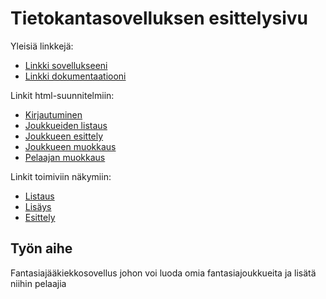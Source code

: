 # Tietokantasovelluksen esittelysivu

Yleisiä linkkejä:

* [Linkki sovellukseeni](http://vpyry.users.cs.helsinki.fi/tsoha)
* [Linkki dokumentaatiooni](https://github.com/PyryV/Tsoha-Bootstrap/blob/master/doc/Tietokantasovellus(2).pdf)

Linkit html-suunnitelmiin:
* [Kirjautuminen](http://vpyry.users.cs.helsinki.fi/tsoha/login)
* [Joukkueiden listaus](http://vpyry.users.cs.helsinki.fi/tsoha/joukkueet)
* [Joukkueen esittely](http://vpyry.users.cs.helsinki.fi/tsoha/joukkueet/1)
* [Joukkueen muokkaus](http://vpyry.users.cs.helsinki.fi/tsoha/joukkueet/1/muokkaus)
* [Pelaajan muokkaus](http://vpyry.users.cs.helsinki.fi/tsoha/joukkueet/1/pelaajamuokkaus)

Linkit toimiviin näkymiin:
* [Listaus](http://vpyry.users.cs.helsinki.fi/tsoha/pelaajat)
* [Lisäys](http://vpyry.users.cs.helsinki.fi/tsoha/pelaajat/uusi)
* [Esittely](http://vpyry.users.cs.helsinki.fi/tsoha/pelaajat/4)

## Työn aihe

Fantasiajääkiekkosovellus johon voi luoda omia fantasiajoukkueita ja lisätä niihin pelaajia
